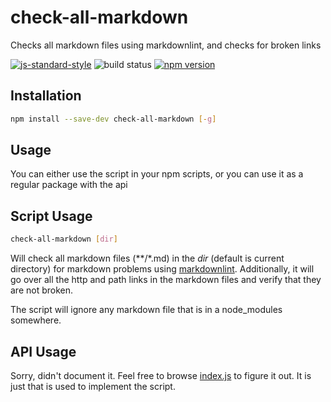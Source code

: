 # check-all-markdown

Checks all markdown files using markdownlint, and checks for broken links

[![js-standard-style](https://cdn.rawgit.com/feross/standard/master/badge.svg)](http://standardjs.com)
![build status](https://travis-ci.org/create-oss/check-broken-markdown-links.svg?branch=master)
[![npm version](https://badge.fury.io/js/renumber-files.svg)](https://badge.fury.io/js/renumber-files)


## Installation

```sh
npm install --save-dev check-all-markdown [-g]
```

## Usage

You can either use the script in your npm scripts, or you can use it as a regular package with the api

## Script Usage

```sh
check-all-markdown [dir]
```

Will check all markdown files (**/*.md) in the _dir_ (default is current directory) for markdown problems
using [markdownlint](https://github.com/DavidAnson/markdownlint). Additionally, it will go over
all the http and path links in the markdown files and verify that they are not broken.

The script will ignore any markdown file that is in a node_modules somewhere.

## API Usage

Sorry, didn't document it. Feel free to browse [index.js](/index.js) to figure it out. It is just that
is used to implement the script.
